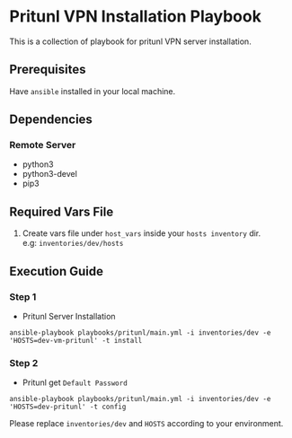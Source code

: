# Pritunl VPN Installation Playbook
This is a collection of playbook for pritunl VPN server installation.

## **Prerequisites**
Have `ansible` installed in your local machine.

## **Dependencies**

### **Remote Server**
- python3
- python3-devel
- pip3

## **Required Vars File**
1. Create vars file under `host_vars` inside your `hosts inventory` dir.<br>e.g: `inventories/dev/hosts`

## **Execution Guide**

### Step 1
- Pritunl Server Installation
```
ansible-playbook playbooks/pritunl/main.yml -i inventories/dev -e 'HOSTS=dev-vm-pritunl' -t install
```

### Step 2
- Pritunl get `Default Password`
```
ansible-playbook playbooks/pritunl/main.yml -i inventories/dev -e 'HOSTS=dev-pritunl' -t config
```

Please replace `inventories/dev` and `HOSTS` according to your environment.
